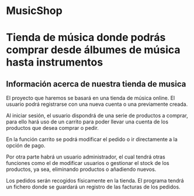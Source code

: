 # MusicShop
<h1>Tienda de música donde podrás comprar desde álbumes de música hasta instrumentos</h1>
<h2>Información acerca de nuestra tienda de musica</h2>
El proyecto que haremos se basará en una tienda de música online. El usuario podrá
registrarse con una nueva cuenta o una previamente creada.

Al iniciar sesión, el usuario dispondrá de una serie de productos a comprar, para ello hará uso de un carrito para poder
llevar una cuenta de los productos que desea comprar o pedir. 

En la función carrito se podrá modificar el pedido o ir directamente a la opción de pago. 

Por otra parte habrá un usuario administrador, el cual tendrá otras funciones como el de modificar usuarios o gestionar el
stock de los productos, ya sea, eliminando productos o añadiendo nuevos. 

Los pedidos serán recogidos físicamente en la tienda. El programa tendrá un fichero donde se guardará
un registro de las facturas de los pedidos.
